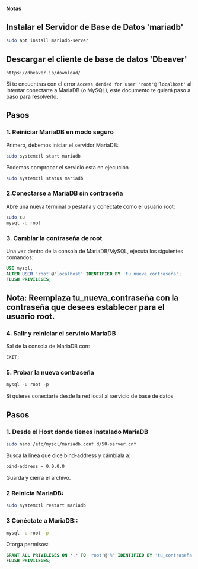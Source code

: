 #### Notas

## Instalar el Servidor de Base de Datos 'mariadb'
```bash
sudo apt install mariadb-server
```
## Descargar el cliente de base de datos 'Dbeaver'
```url
https://dbeaver.io/download/
```

Si te encuentras con el error `Access denied for user 'root'@'localhost'` al intentar conectarte a MariaDB (o MySQL), este documento te guiará paso a paso para resolverlo.

## Pasos 

### 1. Reiniciar MariaDB en modo seguro

Primero, debemos iniciar el servidor MariaDB:

```bash
sudo systemctl start mariadb
```
Podemos comprobar el servicio esta en ejecución
```bash
sudo systemctl status mariadb
```

### 2.Conectarse a MariaDB sin contraseña
Abre una nueva terminal o pestaña y conéctate como el usuario root:
```bash
sudo su
mysql -u root
```

### 3. Cambiar la contraseña de root
Una vez dentro de la consola de MariaDB/MySQL, ejecuta los siguientes comandos:
```sql
USE mysql;
ALTER USER 'root'@'localhost' IDENTIFIED BY 'tu_nueva_contraseña';
FLUSH PRIVILEGES;
```
## Nota: Reemplaza tu_nueva_contraseña con la contraseña que desees establecer para el usuario root.

### 4. Salir y reiniciar el servicio MariaDB
Sal de la consola de MariaDB con:
```sql
EXIT;
```

### 5. Probar la nueva contraseña
```sql
mysql -u root -p
```


Si quieres conectarte desde la red local al servicio de base de datos

## Pasos 

### 1. Desde el Host donde tienes instalado MariaDB

```bash
sudo nano /etc/mysql/mariadb.conf.d/50-server.cnf
```
Busca la línea que dice bind-address y cámbiala a:
```bash
bind-address = 0.0.0.0
```
Guarda y cierra el archivo.

### 2 Reinicia MariaDB:
```bash
sudo systemctl restart mariadb
```
### 3 Conéctate a MariaDB::
```bash
mysql -u root -p
```
Otorga permisos:
```sql
GRANT ALL PRIVILEGES ON *.* TO 'root'@'%' IDENTIFIED BY 'tu_contraseña';
FLUSH PRIVILEGES;
```
